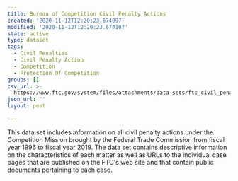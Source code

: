 ```yaml
---
title: Bureau of Competition Civil Penalty Actions
created: '2020-11-12T12:20:23.674097'
modified: '2020-11-12T12:20:23.674107'
state: active
type: dataset
tags:
  - Civil Penalties
  - Civil Penalty Action
  - Competition
  - Protection Of Competition
groups: []
csv_url: >-
  https://www.ftc.gov/system/files/attachments/data-sets/ftc_civil_penalty_actions_dictionary-2019-q4.csv
json_url: ''
layout: post

---
```

This data set includes information on all civil penalty actions under the Competition Mission brought by the Federal Trade Commission from fiscal year 1996 to fiscal year 2019. The data set contains descriptive information on the characteristics of each matter as well as URLs to the individual case pages that are published on the FTC's web site and that contain public documents pertaining to each case.
